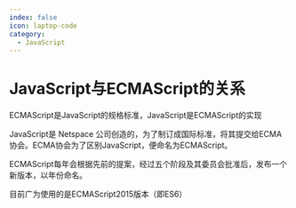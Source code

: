 ```yaml
---
index: false
icon: laptop-code
category:
  - JavaScript
---
```


# JavaScript与ECMAScript的关系

ECMAScript是JavaScript的规格标准，JavaScript是ECMAScript的实现

JavaScript是 Netspace 公司创造的，为了制订成国际标准，将其提交给ECMA协会。ECMA协会为了区别JavaScript，便命名为ECMAScript。

ECMAScript每年会根据先前的提案，经过五个阶段及其委员会批准后，发布一个新版本，以年份命名。

目前广为使用的是ECMAScript2015版本（即ES6）
